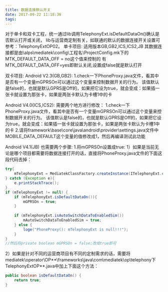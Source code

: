 ```yaml
---
title: 数据连接默认开关
date: 2017-09-22 11:18:36
tags:
---
```

对于单卡和双卡工程，统一通过lib调用TelephonyExt.isDefaultDataOn()确认是否默认打开或关闭， lib与运营商定制有关，如联通的默认的数据连接开关设置可参考：TelephonyExtOP02。
单卡项目:
适用版本GB,GB2,ICS,ICS2,JB
其数据连接都是由\alps\mediatek\config\工程名\ProjectConfig.mk下的MTK_DEFAULT_DATA_OFF = no这个值来控制的
有MTK_DEFAULT_DATA_OFF=yes即默认关闭,设置成false就是默认打开

双卡项目:
Android V2.3(GB,GB2):
1.check一下PhoneProxy.java文件，看其中是否有一个变量mGPRSOn可以通过这个变量来控制数据开关的行为。
该值默认是false的，也就是默认GPRS是Off的，如果把它设为true，就会变成：如果插一张卡就设置为那张卡，如果是两张卡默认为卡槽1中的卡

Android V4.0(ICS,ICS2):
需要两个地方进行修改：
1.check一下PhoneProxy.java文件，看其中是否有一个变量mGPRSOn可以通过这个变量来控制数据开关的行为。
该值默认是false的，也就是默认GPRS是Off的，如果把它设为true，就会变成：如果插一张卡就设置为那张卡，如果是两张卡默认为卡槽1中的卡
2.请将framework\base\core\java\android\provider\settings.java文件中MOBILE_DATA_DEFAULT这个变量的值修改成1，然后再编译测试此功能

Android V4.1(JB)
也需要两个步骤:
1.将mGPRSOn设置成true:
1）如果是当前无论是哪个项目都需要将数据连接打开的话，直接将PhoneProxy.java文件的下面这段代码去掉：
``` Java
try{
	mTelephonyExt = MediatekClassFactory.createInstance(ITelephonyExt.class);
} catch (Exception e){
	e.printStackTrace();
}
if (mTelephonyExt != null) {
    if (mTelephonyExt.isDefaultDataOn()){
    	mGPRSOn = true;
    }
	
    if (mTelephonyExt.isAutoSwitchDataToEnabledSim())
        mAutoSwitchDataToEnabledSim = true;
    } else {
        loge("PhoneProxy(): mTelephonyExt is null!!!");
    }
}
//然后将private boolean mGPRSOn = false;改成true即可
```
2）如果是针对不同的运营商项目有不同的定制需求的话，需要将mediatek\operator\OP**\frameworks\java\com\mediatek\op\telephony下TelephonyExtOP**.java中加上下面这个方法：
``` Java
public boolean isDefaultDataOn() {
	return true;
}
```